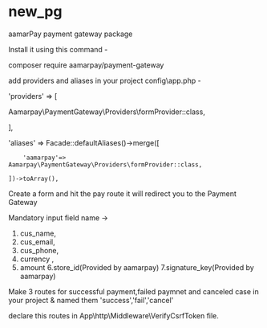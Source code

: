 # new_pg
aamarPay payment gateway package 

Install it using this command -

composer require aamarpay/payment-gateway

add providers and aliases in your project config\app.php - 

'providers' => [

 Aamarpay\PaymentGateway\Providers\formProvider::class,
 
],

'aliases' => Facade::defaultAliases()->merge([

        'aamarpay'=> Aamarpay\PaymentGateway\Providers\formProvider::class,
        
    ])->toArray(),
    
    
 Create a form and hit the pay route it will redirect you to the Payment Gateway
 
Mandatory input field name ->
 1. cus_name,
 2. cus_email,
 3. cus_phone,
 4. currency ,
 5. amount
 6.store_id(Provided by aamarpay)
 7.signature_key(Provided by aamarpay)
 
 

Make 3 routes for successful payment,failed paymnet and canceled case in your project & named them 'success','fail','cancel' 

declare this routes in App\http\Middleware\VerifyCsrfToken file.














